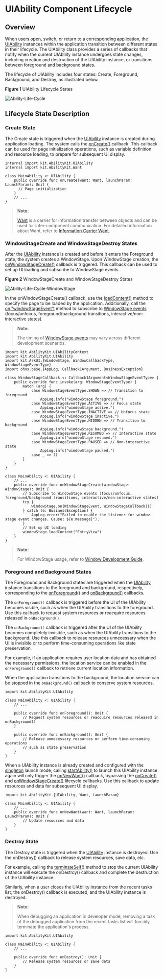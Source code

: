 # UIAbility Component Lifecycle

## Overview

When users open, switch, or return to a corresponding application, the [UIAbility](../../../API_Reference/source_en/apis/AbilityKit/cj-apis-app-ability-ui_ability.md#class-uiability) instances within the application transition between different states in their lifecycle. The UIAbility class provides a series of callbacks that notify when the current UIAbility instance undergoes state changes, including creation and destruction of the UIAbility instance, or transitions between foreground and background states.

The lifecycle of UIAbility includes four states: Create, Foreground, Background, and Destroy, as illustrated below.

**Figure 1** UIAbility Lifecycle States

![Ability-Life-Cycle](figures/Ability-Life-Cycle.png)<!-- ToBeReviewd -->

## Lifecycle State Description

### Create State

The Create state is triggered when the [UIAbility](../../../API_Reference/source_en/apis/AbilityKit/cj-apis-app-ability-ui_ability.md#class-uiability) instance is created during application loading. The system calls the [onCreate()](../../../API_Reference/source_en/apis/AbilityKit/cj-apis-app-ability-ui_ability.md#func-oncreatewant-launchparam) callback. This callback can be used for page initialization operations, such as variable definition and resource loading, to prepare for subsequent UI display.

<!-- compile -->

```cangjie
internal import kit.AbilityKit.UIAbility
internal import kit.AbilityKit.Want

class MainAbility <: UIAbility {
    public override func onCreate(want: Want, launchParam: LaunchParam): Unit {
      // Page initialization
    }
    // ...
}
```

> **Note:**
>
> [Want](../../../API_Reference/source_en/apis/AbilityKit/cj-apis-app-ability-want.md#class-want) is a carrier for information transfer between objects and can be used for inter-component communication. For detailed information about Want, refer to [Information Carrier Want](cj-want-overview.md).

### WindowStageCreate and WindowStageDestroy States

After the [UIAbility](../../../API_Reference/source_en/apis/AbilityKit/cj-apis-app-ability-ui_ability.md#class-uiability) instance is created and before it enters the Foreground state, the system creates a WindowStage. Upon WindowStage creation, the [onWindowStageCreate()](../../../API_Reference/source_en/apis/AbilityKit/cj-apis-app-ability-ui_ability.md#func-onwindowstagecreatewindowstage) callback is triggered. This callback can be used to set up UI loading and subscribe to WindowStage events.

**Figure 2** WindowStageCreate and WindowStageDestroy States

![Ability-Life-Cycle-WindowStage](figures/Ability-Life-Cycle-WindowStage.png)<!-- ToBeReviewd -->

In the onWindowStageCreate() callback, use the [loadContent()](../../../API_Reference/source_en/arkui-cj/cj-apis-window.md#class-windowstage) method to specify the page to be loaded by the application. Additionally, call the [on('windowStageEvent')](../../../API_Reference/source_en/arkui-cj/cj-apis-window.md#func-onwindowcallbacktype-callback1argumentwindowstageeventtype) method to subscribe to [WindowStage events](../../../API_Reference/source_en/arkui-cj/cj-apis-window.md#enum-windowstageeventtype) (focus/unfocus, foreground/background transitions, interactive/non-interactive states).

> **Note:**
>
> The timing of [WindowStage events](../../../API_Reference/source_en/arkui-cj/cj-apis-window.md#enum-windowstageeventtype) may vary across different development scenarios.

<!-- compile -->

```cangjie
import kit.AbilityKit.UIAbilityContext
import kit.AbilityKit.UIAbility
import kit.ArkUI.{WindowStage, WindowCallbackType, WindowStageEventType}
import ohos.base.{AppLog, Callback1Argument, BusinessException}

class WindowStageCallback <: Callback1Argument<WindowStageEventType> {
    public override func invoke(arg: WindowStageEventType) {
        match (arg) {
            case WindowStageEventType.SHOWN => // Transition to foreground
                AppLog.info("windowStage foreground.")
            case WindowStageEventType.ACTIVE => // Focus state
                AppLog.info("windowStage active.")
            case WindowStageEventType.INACTIVE => // Unfocus state
                AppLog.info("windowStage inactive.")
            case WindowStageEventType.HIDDEN => // Transition to background
                AppLog.info("windowStage background.")
            case WindowStageEventType.RESUMED => // Interactive state
                AppLog.info("windowStage resumed.")
            case WindowStageEventType.PAUSED => // Non-interactive state
                AppLog.info("windowStage paused.")
            case _ => ()
        }
    }
}

class MainAbility <: UIAbility {
    // ...
    public override func onWindowStageCreate(windowStage: WindowStage): Unit {
        // Subscribe to WindowStage events (focus/unfocus, foreground/background transitions, interactive/non-interactive states)
        try {
            windowStage.on(WindowStageEvent, WindowStageCallback())
        } catch (e: BusinessException) {
            AppLog.error("Failed to enable the listener for window stage event changes. Cause: ${e.message}");
        }
        // Set up UI loading
        windowStage.loadContent("EntryView")
    }
}
```

> **Note:**
>
> For WindowStage usage, refer to [Window Development Guide](../../../API_Reference/source_en/arkui-cj/cj-apis-window.md).

### Foreground and Background States

The Foreground and Background states are triggered when the [UIAbility](../../../API_Reference/source_en/apis/AbilityKit/cj-apis-app-ability-ui_ability.md#class-uiability) instance transitions to the foreground and background, respectively, corresponding to the [onForeground()](../../../API_Reference/source_en/apis/AbilityKit/cj-apis-app-ability-ui_ability.md#func-onforeground) and [onBackground()](../../../API_Reference/source_en/apis/AbilityKit/cj-apis-app-ability-ui_ability.md#func-onbackground) callbacks.

The `onForeground()` callback is triggered before the UI of the UIAbility becomes visible, such as when the UIAbility transitions to the foreground. Use this callback to request system resources or reacquire resources released in `onBackground()`.

The `onBackground()` callback is triggered after the UI of the UIAbility becomes completely invisible, such as when the UIAbility transitions to the background. Use this callback to release resources unnecessary when the UI is invisible or to perform time-consuming operations like state preservation.

For example, if an application requires user location data and has obtained the necessary permissions, the location service can be enabled in the `onForeground()` callback to retrieve current location information.

When the application transitions to the background, the location service can be stopped in the `onBackground()` callback to conserve system resources.

<!-- compile -->

```cangjie
import kit.AbilityKit.UIAbility

class MainAbility <: UIAbility {
    // ...

    public override func onForeground(): Unit {
        // Request system resources or reacquire resources released in onBackground()
    }

    public override func onBackground(): Unit {
        // Release unnecessary resources or perform time-consuming operations
        // such as state preservation
    }
}
```

When a UIAbility instance is already created and configured with the [singleton](cj-uiability-launch-type.md#singleton启动模式) launch mode, calling [startAbility()](../../../API_Reference/source_en/apis/AbilityKit/cj-apis-app-ability-ui_ability.md#func-startabilityforresultwant-asynccallbackabilityresult) to launch this UIAbility instance again will only trigger the [onNewWant()](../../../API_Reference/source_en/apis/AbilityKit/cj-apis-app-ability-ui_ability.md#func-onnewwantwant-launchparam) callback, bypassing the [onCreate()](../../../API_Reference/source_en/apis/AbilityKit/cj-apis-app-ability-ui_ability.md#func-oncreatewant-launchparam) and [onWindowStageCreate()](../../../API_Reference/source_en/apis/AbilityKit/cj-apis-app-ability-ui_ability.md#func-onwindowstagecreatewindowstage) lifecycle callbacks. Use this callback to update resources and data for subsequent UI display.

<!-- compile -->

```cangjie
import kit.AbilityKit.{UIAbility, Want, LaunchParam}

class MainAbility <: UIAbility {
    // ...
    public override func onNewWant(want: Want, launchParam: LaunchParam): Unit {
        // Update resources and data
    }
}
```

### Destroy State

The Destroy state is triggered when the [UIAbility](../../../API_Reference/source_en/apis/AbilityKit/cj-apis-app-ability-ui_ability.md#class-uiability) instance is destroyed. Use the onDestroy() callback to release system resources, save data, etc.

For example, calling the [terminateSelf()](../../../API_Reference/source_en/apis/AbilityKit/cj-apis-app-ability-ui_ability.md#func-terminateself) method to stop the current UIAbility instance will execute the onDestroy() callback and complete the destruction of the UIAbility instance.

<!--RP1-->
Similarly, when a user closes the UIAbility instance from the recent tasks list, the onDestroy() callback is executed, and the UIAbility instance is destroyed.

> **Note:**
>
> When debugging an application in developer mode, removing a task of the debugged application from the recent tasks list will forcibly terminate the application's process.

<!--RP1End-->

<!-- compile -->

```cangjie
import kit.AbilityKit.UIAbility

class MainAbility <: UIAbility {
    // ...

    public override func onDestroy(): Unit {
        // Release system resources or save data
    }
}
```